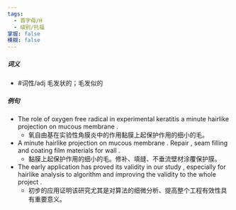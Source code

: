 ```yaml
---
tags:
  - 首字母/H
  - 级别/托福
掌握: false
模糊: false
---
```

##### 词义
- #词性/adj  毛发状的；毛发似的
##### 例句
- The role of oxygen free radical in experimental keratitis a minute hairlike projection on mucous membrane .
	- 氧自由基在实验性角膜炎中的作用黏膜上起保护作用的细小的毛。
- A minute hairlike projection on mucous membrane . Repair , seam filling and coating film materials for wall .
	- 黏膜上起保护作用的细小的毛。修补、填缝、不垂流壁材涂覆保护膜。
- The early application has proved its validity in our study , especially for hairlike analysis to algorithm and improving the validity to the whole project .
	- 初步的应用证明该研究尤其是对算法的细微分析、提高整个工程有效性具有重要意义。
